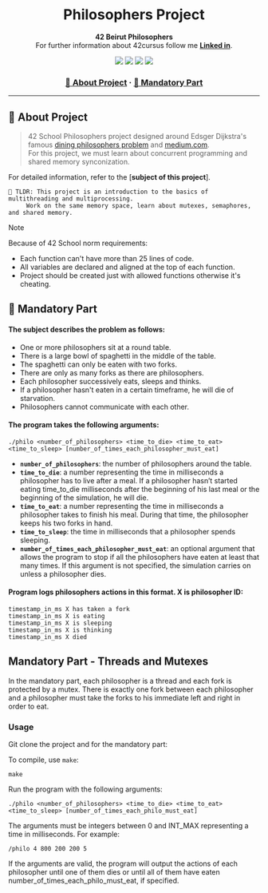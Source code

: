 <a name="readme-top"></a>
<div align="center">
  <!-- Logo -->
  <!-- Project Name -->
  <h1>Philosophers Project</h1>

  <!-- Short Description -->
  <p align="center">
	  <b>42 Beirut Philosophers</b><br>
	  For further information about 42cursus follow me <a href="https://www.linkedin.com/in/omar-abdelkader-594290278/"><b>Linked in</b></a>.
  </p>

  <!-- Badges -->
  <p>
    <img src="https://img.shields.io/badge/score-100%20%2F%20100-success?style=for-the-badge" />
    <img src="https://img.shields.io/github/repo-size/dpetrosy/42-Philosophers?style=for-the-badge&logo=github">
    <img src="https://img.shields.io/github/languages/count/dpetrosy/42-Philosophers?style=for-the-badge&logo=" />
    <img src="https://img.shields.io/github/languages/top/dpetrosy/42-Philosophers?style=for-the-badge" />
  </p>

  <h3>
      <a href="#-about-project">📜 About Project</a>
    <span> · </span>
      <a href="#-mandatory-part">🔷 Mandatory Part</a>
  </h3>
</div>

---

## 📜 About Project

> 42 School Philosophers project designed around Edsger Dijkstra's famous [dining philosophers problem](https://en.wikipedia.org/wiki/Dining_philosophers_problem) and [medium.com](https://medium.com/@ruinadd/philosophers-42-guide-the-dining-philosophers-problem-893a24bc0fe2). \
> For this project, we must learn about concurrent programming and shared memory synconization.

For detailed information, refer to the [**subject of this project**].

	🚀 TLDR: This project is an introduction to the basics of multithreading and multiprocessing.
    	 Work on the same memory space, learn about mutexes, semaphores, and shared memory.

> [!NOTE]  
> Because of 42 School norm requirements:
> * Each function can't have more than 25 lines of code.
> * All variables are declared and aligned at the top of each function.
> * Project should be created just with allowed functions otherwise it's cheating.

## 🔷 Mandatory Part

#### The subject describes the problem as follows:

* One or more philosophers sit at a round table.
* There is a large bowl of spaghetti in the middle of the table.
* The spaghetti can only be eaten with two forks.
* There are only as many forks as there are philosophers.
* Each philosopher successively eats, sleeps and thinks.
* If a philosopher hasn't eaten in a certain timeframe, he will die of starvation.
* Philosophers cannot communicate with each other.

#### The program takes the following arguments:

`./philo <number_of_philosophers> <time_to_die> <time_to_eat> <time_to_sleep>
[number_of_times_each_philosopher_must_eat]`

* **```number_of_philosophers```**: the number of philosophers around the table.
* **```time_to_die```**: a number representing the time in milliseconds a philosopher has to live after a meal. If a philosopher hasn’t started eating time_to_die milliseconds after the beginning of his last meal or the beginning of the simulation, he will die.
* **```time_to_eat```**: a number representing the time in milliseconds a philosopher takes to finish his meal. During that time, the philosopher keeps his two forks in hand.
* **```time_to_sleep```**: the time in milliseconds that a philosopher spends sleeping.
* **```number_of_times_each_philosopher_must_eat```**: an optional argument that allows the program to stop if all the philosophers have eaten at least that many times. If this argument is not specified, the simulation carries on unless a philosopher dies.

#### Program logs philosophers actions in this format. X is philosopher ID:

```
timestamp_in_ms X has taken a fork
timestamp_in_ms X is eating
timestamp_in_ms X is sleeping
timestamp_in_ms X is thinking
timestamp_in_ms X died
```

## Mandatory Part - Threads and Mutexes

In the mandatory part, each philosopher is a thread and each fork is protected by a mutex. There is exactly one fork between each philosopher and a philosopher must take the forks to his immediate left and right in order to eat.

### Usage

Git clone the project and for the mandatory part:

To compile, use ```make```:

```shell
make
```

Run the program with the following arguments:

```shell
./philo <number_of_philosophers> <time_to_die> <time_to_eat> <time_to_sleep> [number_of_times_each_philo_must_eat]
```

The arguments must be integers between 0 and INT_MAX representing a time in milliseconds. For example:

```shell
/philo 4 800 200 200 5
```

If the arguments are valid, the program will output the actions of each philosopher until one of them dies or until all of them have eaten number_of_times_each_philo_must_eat, if specified.
